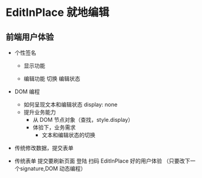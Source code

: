 # EditInPlace 就地编辑

## 前端用户体验
- 个性签名
  - 显示功能
    <p></p>
  - 编辑功能
    切换 编辑状态

- DOM 编程
  - 如何呈现文本和编辑状态
    display: none
  - 提升业务能力
    - 从 DOM 节点对象（查找，style.display）
    - 体验下，业务需求
      - 文本和编辑状态的切换

- 传统修改数据，提交表单
- 传统表单 提交要刷新页面
  登陆 扫码
  EditInPlace 好的用户体验 （只要改下一个signature,DOM 动态编程）


